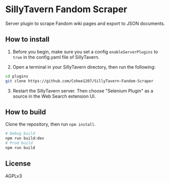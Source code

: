 # SillyTavern Fandom Scraper

Server plugin to scrape Fandom wiki pages and export to JSON documents.

## How to install

1. Before you begin, make sure you set a config `enableServerPlugins` to `true` in the config.yaml file of SillyTavern.

2. Open a terminal in your SillyTavern directory, then run the following:

```bash
cd plugins
git clone https://github.com/Cohee1207/SillyTavern-Fandom-Scraper
```

3. Restart the SillyTavern server. Then choose "Selenium Plugin" as a source in the Web Search extension UI.

## How to build

Clone the repository, then run `npm install`.

```bash
# Debug build
npm run build:dev
# Prod build
npm run build
```

## License

AGPLv3
